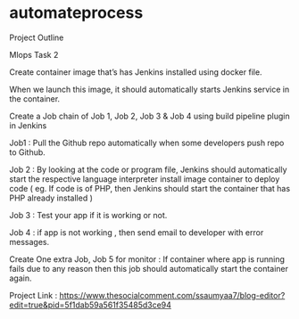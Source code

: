 # automateprocess
Project Outline

Mlops Task 2

Create container image that’s has Jenkins installed using docker file.

When we launch this image, it should automatically starts Jenkins service in the container.

Create a Job chain of Job 1, Job 2, Job 3 & Job 4 using build pipeline plugin in Jenkins

Job1 : Pull the Github repo automatically when some developers push repo to Github.

Job 2 : By looking at the code or program file, Jenkins should automatically start the respective language interpreter install image container to deploy code ( eg. If code is of PHP, then Jenkins should start the container that has PHP already installed )

Job 3 : Test your app if it is working or not.

Job 4 : if app is not working , then send email to developer with error messages.

Create One extra Job, Job 5 for monitor : If container where app is running fails due to any reason then this job should automatically start the container again.

Project Link : https://www.thesocialcomment.com/ssaumyaa7/blog-editor?edit=true&pid=5f1dab59a561f35485d3ce94
